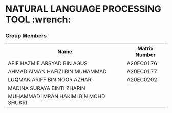 <h1>NATURAL LANGUAGE PROCESSING TOOL :wrench:</h>

<h3>Group Members</h3>
<table>
  <tr>
    <th>Name</th>
    <th>Matrix Number</th>
  </tr>
  <tr>
    <td>AFIF HAZMIE ARSYAD BIN AGUS</td>
    <td>A20EC0176</td>
  </tr>
  <tr>
    <td>AHMAD AIMAN HAFIZI BIN MUHAMMAD</td>
    <td>A20EC0177</td>
  </tr>
  <tr>
    <td>LUQMAN ARIFF BIN NOOR AZHAR</td>
    <td>A20EC0202</td>
  </tr>
  <tr>
    <td>MADINA SURAYA BINTI ZHARIN</td>
  </tr>
  <tr>
    <td>MUHAMMAD IMRAN HAKIMI BIN MOHD SHUKRI</td>
  </tr>
</table>

